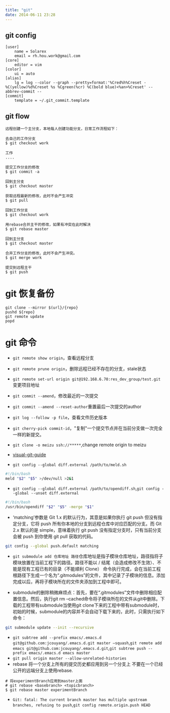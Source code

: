 ```yaml
---
title: "git"
date: 2014-06-11 23:28
---
```

## git config

```
[user]
	name = Solarex
	email = rh.hou.work@gmail.com
[core]
	editor = vim
[color]
	ui = auto
[alias]
	lg = log --color --graph --pretty=format:'%Cred%h%Creset -%C(yellow)%d%Creset %s %Cgreen(%cr) %C(bold blue)<%an>%Creset' --abbrev-commit --
[commit]
    template = ~/.git_commit.template
```

## git flow

```
远程创建一个主分支，本地每人创建功能分支，日常工作流程如下：

去自己的工作分支
$ git checkout work

工作
....

提交工作分支的修改
$ git commit -a

回到主分支
$ git checkout master

获取远程最新的修改，此时不会产生冲突
$ git pull

回到工作分支
$ git checkout work

用rebase合并主干的修改，如果有冲突在此时解决
$ git rebase master

回到主分支
$ git checkout master

合并工作分支的修改，此时不会产生冲突。
$ git merge work

提交到远程主干
$ git push
```

# git 恢复备份

```
git clone --mirror $(url}/{repo}
pushd ${repo}
git remote update
popd
```

# git 命令

+ ``git remote show origin``，查看远程分支

+ ``git remote prune origin``，删除远程已经不存在的分支，stale状态

+ ``git remote set-url origin git@192.168.6.70:res_dev_group/test.git`` 变更项目地址

+ ``git commit --amend``，修改最近的一次提交

+ ``git commit --amend --reset-author``重置最后一次提交的author

+ ``git log --follow -p file``，查看文件历史版本

+ ``git cherry-pick commit-id``，"复制"一个提交节点并在当前分支做一次完全一样的新提交。

+ ``git clone -o meizu ssh://*****``,change remote origin to meizu

+ [visual-git-guide](https://marklodato.github.io/visual-git-guide/index-zh-cn.html)

+ ``git config --global diff.external /path/to/meld.sh``


```bash
#!/bin/bash
meld "$2" "$5" >/dev/null >2&1
```

+ ``git config --global diff.external /path/to/opendiff.sh``,``git config --global --unset diff.external``

```bash
#!/bin/bash
/usr/bin/opendiff "$2" "$5" -merge "$1"
```

+ ‘matching’参数是 Git 1.x 的默认行为，其意是如果你执行 git push 但没有指定分支，它将 push 所有你本地的分支到远程仓库中对应匹配的分支。而 Git 2.x 默认的是 simple，意味着执行 git push 没有指定分支时，只有当前分支会被 push 到你使用 git pull 获取的代码。

```bash
git config --global push.default matching
```

+ ``git submodule add 仓库地址 路径``仓库地址是指子模块仓库地址，路径指将子模块放置在当前工程下的路径。路径不能以 / 结尾（会造成修改不生效）、不能是现有工程已有的目录（不能順利 Clone）
  命令执行完成，会在当前工程根路径下生成一个名为“.gitmodules”的文件，其中记录了子模块的信息。添加完成以后，再将子模块所在的文件夹添加到工程中即可。

+ submodule的删除稍微麻烦点：首先，要在“.gitmodules”文件中删除相应配置信息。然后，执行git rm –cached命令将子模块所在的文件从git中删除。下载的工程带有submodule当使用git clone下来的工程中带有submodule时，初始的时候，submodule的内容并不会自动下载下来的，此时，只需执行如下命令：

```bash
git submodule update --init --recursive
```

+   ``git subtree add --prefix emacs/.emacs.d git@github.com:jcouyang/.emacs.d.git master —squash``,``git remote add emacs git@github.com:jcouyang/.emacs.d.git``,``git subtree push --prefix emacs/.emacs.d emacs master``
+   ​``git pull origin master --allow-unrelated-histories``
+ rebase 将一个分支上所有的提交历史都应用到另一个分支上 不要在一个已经公开的远端分支上使用rebase.

```
# 将experimentBranch应用到master上面
# git rebase <basebranch> <topicbranch>
$ git rebase master experimentBranch
```

+ ``Git: fatal: The current branch master has multiple upstream branches, refusing to push``,``git config remote.origin.push HEAD``
